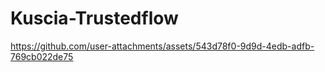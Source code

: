 # Kuscia-Trustedflow
https://github.com/user-attachments/assets/543d78f0-9d9d-4edb-adfb-769cb022de75
